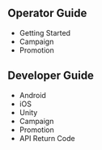 

## Operator Guide
- Getting Started
- Campaign 
- Promotion 

## Developer Guide
- Android 
- iOS
- Unity 
- Campaign 
- Promotion 
- API Return Code
